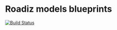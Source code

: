 # Roadiz models blueprints

[![Build Status](https://app.travis-ci.com/roadiz/models.svg?branch=master)](https://app.travis-ci.com/roadiz/models)
